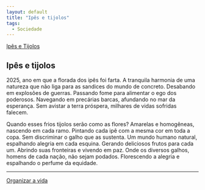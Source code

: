```yaml
---
layout: default
title: "Ipês e tijolos"
tags:
  - Sociedade
--- 
```




[Ipês e Tijolos](./)

## Ipês e tijolos

2025, ano em que a florada dos ipês foi farta. A tranquila harmonia de uma natureza que não liga para as sandices do mundo de concreto. Desabando em explosões de guerras. Passando fome para alimentar o ego dos poderosos. Navegando em precárias barcas, afundando no mar da esperança. Sem avistar a terra próspera, milhares de vidas sofridas falecem.

Quando esses frios tijolos serão como as flores? Amarelas e homogêneas, nascendo em cada ramo. Pintando cada ipê com a mesma cor em toda a copa. Sem discriminar o galho que as sustenta. Um mundo humano natural, espalhando alegria em cada esquina. Gerando deliciosos frutos para cada um. Abrindo suas fronteiras e vivendo em paz. Onde os diversos galhos, homens de cada nação, não sejam podados. Florescendo a alegria e espalhando o perfume da equidade.

---

[Organizar a vida](./organizar-a-vida.html)
